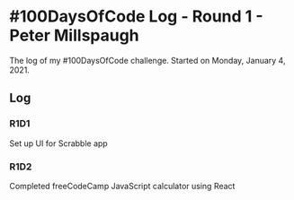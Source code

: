 # #100DaysOfCode Log - Round 1 - Peter Millspaugh

The log of my #100DaysOfCode challenge. Started on Monday, January 4, 2021.

## Log

### R1D1

Set up UI for Scrabble app

### R1D2

Completed freeCodeCamp JavaScript calculator using React

<!-- TODO -->
